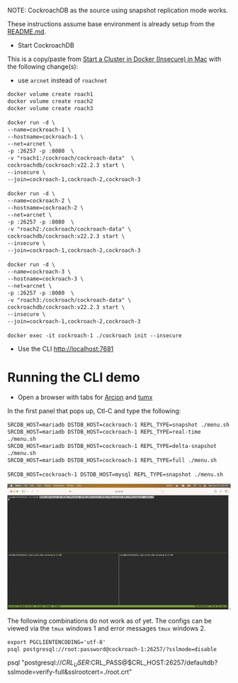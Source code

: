 NOTE: CockroachDB as the source using snapshot replication mode works.  

These instructions assume base environment is already setup from the [README.md](README.md).

- Start CockroachDB

This is a copy/paste from [Start a Cluster in Docker (Insecure) in Mac](https://www.cockroachlabs.com/docs/stable/start-a-local-cluster-in-docker-mac.html) with the following change(s):
  - use `arcnet` instead of `roachnet`

```
docker volume create roach1
docker volume create roach2
docker volume create roach3

docker run -d \
--name=cockroach-1 \
--hostname=cockroach-1 \
--net=arcnet \
-p :26257 -p :8080  \
-v "roach1:/cockroach/cockroach-data"  \
cockroachdb/cockroach:v22.2.3 start \
--insecure \
--join=cockroach-1,cockroach-2,cockroach-3

docker run -d \
--name=cockroach-2 \
--hostname=cockroach-2 \
--net=arcnet \
-p :26257 -p :8080  \
-v "roach2:/cockroach/cockroach-data" \
cockroachdb/cockroach:v22.2.3 start \
--insecure \
--join=cockroach-1,cockroach-2,cockroach-3

docker run -d \
--name=cockroach-3 \
--hostname=cockroach-3 \
--net=arcnet \
-p :26257 -p :8080  \
-v "roach3:/cockroach/cockroach-data" \
cockroachdb/cockroach:v22.2.3 start \
--insecure \
--join=cockroach-1,cockroach-2,cockroach-3

docker exec -it cockroach-1 ./cockroach init --insecure
```    

- Use the CLI [http://localhost:7681](http://localhost.7681)

# Running the CLI demo

- Open a browser with tabs for [Arcion](http://localhost:7681) and [tumx](http://localhost:7681)

In the first panel that pops up, Ctl-C and type the following:

```
SRCDB_HOST=mariadb DSTDB_HOST=cockroach-1 REPL_TYPE=snapshot ./menu.sh
SRCDB_HOST=mariadb DSTDB_HOST=cockroach-1 REPL_TYPE=real-time ./menu.sh
SRCDB_HOST=mariadb DSTDB_HOST=cockroach-1 REPL_TYPE=delta-snapshot ./menu.sh
SRCDB_HOST=mariadb DSTDB_HOST=cockroach-1 REPL_TYPE=full ./menu.sh

SRCDB_HOST=cockroach-1 DSTDB_HOST=mysql REPL_TYPE=snapshot ./menu.sh
```
![cockroach menu](./resources/images/cockroach/cockroach-menu.png)

The following combinations do not work as of yet.  The configs can be viewed via the `tmux` windows 1 and error messages `tmux` windows 2.


```
export PGCLIENTENCODING='utf-8'
psql postgresql://root:password@cockroach-1:26257/?sslmode=disable
```


psql "postgresql://$CRL_USER:$CRL_PASS@$CRL_HOST:26257/defaultdb?sslmode=verify-full&sslrootcert=./root.crt"
